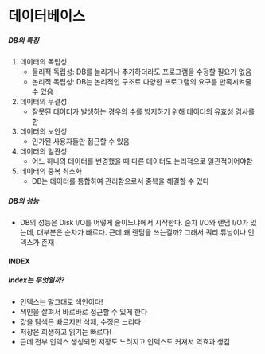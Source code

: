 # 데이터베이스

##### DB의 특징

1. 데이터의 독립성
   - 물리적 독립성: DB를 늘리거나 추가하더라도 프로그램을 수정할 필요가 없음
   - 논리적 독립성: DB는 논리적인 구조로 다양한 프로그램의 요구를 만족시켜줄 수 있음
2. 데이터의 무결성
   - 잘못된 데이터가 발생하는 경우의 수를 방지하기 위해 데이터의 유효성 검사를 함
3. 데이터의 보안성
   - 인가된 사용자들만 접근할 수 있음
4. 데이터의 일관성
   - 어느 하나의 데이터를 변경했을 때 다른 데이터도 논리적으로 일관적이어야함
5. 데이터의 중복 최소화
   - DB는 데이터를 통합하여 관리함으로서 중복을 해결할 수 있다

##### DB의 성능

- DB의 성능은 Disk I/O를 어떻게 줄이느냐에서 시작한다. 순차 I/O와 랜덤 I/O가 있는데, 대부분은 순차가 빠르다. 근데 왜 랜덤을 쓰는걸까? 그래서 쿼리 튜닝이나 인덱스가 존재

#### INDEX

##### Index는 무엇일까?

- 인덱스는 말그대로 색인이다!
- 색인을 살펴서 바로바로 접근할 수 있게 한다
- 값을 탐색은 빠르지만 삭제, 수정은 느리다
- 저장은 희생하고 읽기는 빠르다!
- 근데 전부 인덱스 생성되면 저장도 느려지고 인덱스도 커져서 역효과 생김

